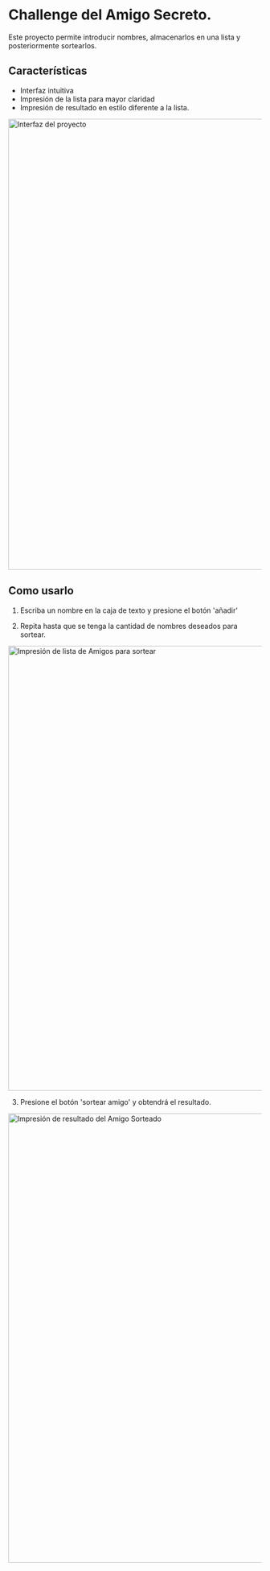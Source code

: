 # Challenge del Amigo Secreto.
Este proyecto permite introducir nombres, almacenarlos en una lista y posteriormente sortearlos.
## Características
- Interfaz intuitiva
- Impresión de la lista para mayor claridad
- Impresión de resultado en estilo diferente a la lista.

<img width="1919" height="896" alt="Interfaz del proyecto" src="https://github.com/user-attachments/assets/9c23d90e-0697-4996-9c32-116e3aac0cd2" />

## Como usarlo

1. Escriba un nombre en la caja de texto y presione el botón 'añadir'

2. Repita hasta que se tenga la cantidad de nombres deseados para sortear.

<img width="1910" height="884" alt="Impresión de lista de Amigos para sortear" src="https://github.com/user-attachments/assets/142eb24b-5fc4-444b-ab9f-68e266ca8bac" />

3. Presione el botón 'sortear amigo' y obtendrá el resultado.

<img width="1907" height="893" alt="Impresión de resultado del Amigo Sorteado" src="https://github.com/user-attachments/assets/a3ccd3f0-1a31-4dff-8735-ffcda5cd08d2" />
